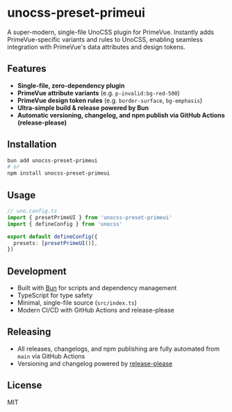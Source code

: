 # unocss-preset-primeui

A super-modern, single-file UnoCSS plugin for PrimeVue. Instantly adds PrimeVue-specific variants and rules to UnoCSS, enabling seamless integration with PrimeVue's data attributes and design tokens.

## Features
- **Single-file, zero-dependency plugin**
- **PrimeVue attribute variants** (e.g. `p-invalid:bg-red-500`)
- **PrimeVue design token rules** (e.g. `border-surface`, `bg-emphasis`)
- **Ultra-simple build & release powered by Bun**
- **Automatic versioning, changelog, and npm publish via GitHub Actions (release-please)**

## Installation

```sh
bun add unocss-preset-primeui
# or
npm install unocss-preset-primeui
```

## Usage

```ts
// uno.config.ts
import { presetPrimeUI } from 'unocss-preset-primeui'
import { defineConfig } from 'unocss'

export default defineConfig({
  presets: [presetPrimeUI()],
})
```

## Development
- Built with [Bun](https://bun.sh/) for scripts and dependency management
- TypeScript for type safety
- Minimal, single-file source (`src/index.ts`)
- Modern CI/CD with GitHub Actions and release-please

## Releasing
- All releases, changelogs, and npm publishing are fully automated from `main` via GitHub Actions
- Versioning and changelog powered by [release-please](https://github.com/googleapis/release-please)

## License
MIT
